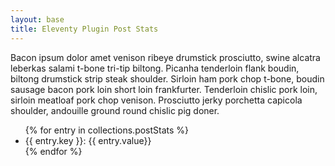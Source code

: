 ```yaml
---
layout: base
title: Eleventy Plugin Post Stats
---
```


Bacon ipsum dolor amet venison ribeye drumstick prosciutto, swine alcatra leberkas salami t-bone tri-tip biltong. Picanha tenderloin flank boudin, biltong drumstick strip steak shoulder. Sirloin ham pork chop t-bone, boudin sausage bacon pork loin short loin frankfurter. Tenderloin chislic pork loin, sirloin meatloaf pork chop venison. Prosciutto jerky porchetta capicola shoulder, andouille ground round chislic pig doner.

<!-- * Post count: {{ collections.postStats.postCount }}
* First Post: {{ collections.postStats.firstPostDate }}
* Last Post: {{ collections.postStats.lastPostDate  }}  -->

<ul>
{% for entry in collections.postStats %}
  <li>{{ entry.key }}: {{ entry.value}}</li>
{% endfor %}
</ul>